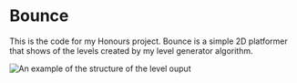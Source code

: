 # Bounce
 
This is the code for my Honours project. Bounce is a simple 2D platformer that shows of the levels created by my level generator algorithm.

![An example of the structure of the level ouput](main/Bounce/outputs/level/level.jpg)
